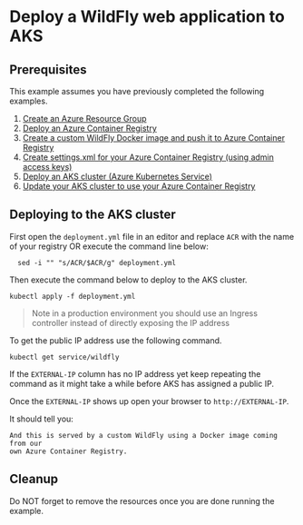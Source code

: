 
# Deploy a WildFly web application to AKS

## Prerequisites

This example assumes you have previously completed the following examples.

1. [Create an Azure Resource Group](../../group/create/)
1. [Deploy an Azure Container Registry](../../acr/create/)
1. [Create a custom WildFly Docker image and push it to Azure Container Registry](../../acr/wildfly/)
1. [Create settings.xml for your Azure Container Registry (using admin access keys)](../../acr/create-access-keys-settings-xml/)
1. [Deploy an AKS cluster (Azure Kubernetes Service)](../create/)
1. [Update your AKS cluster to use your Azure Container Registry](../use-your-acr/)

## Deploying to the AKS cluster

First open the `deployment.yml` file in an editor and replace `ACR` with the
name of your registry OR execute the command line below:

```shell
  sed -i "" "s/ACR/$ACR/g" deployment.yml
```

Then execute the command below to deploy to the AKS cluster.

```shell
kubectl apply -f deployment.yml
```

> Note in a production environment you should use an Ingress controller instead
> of directly exposing the IP address

To get the public IP address use the following command.

```
kubectl get service/wildfly
```

If the `EXTERNAL-IP` column has no IP address yet keep repeating the command as
it might take a while before AKS has assigned a public IP.

Once the `EXTERNAL-IP` shows up open your browser to `http://EXTERNAL-IP`.

It should tell you:

```shell
And this is served by a custom WildFly using a Docker image coming from our 
own Azure Container Registry.
```

## Cleanup

Do NOT forget to remove the resources once you are done running the example.
